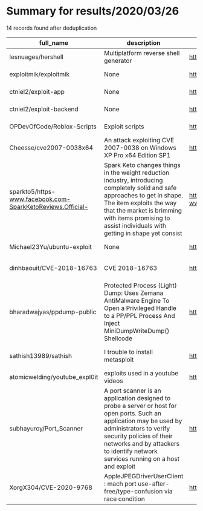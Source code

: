 
# Summary for results/2020/03/26
    
14 records found after deduplication

| full_name | description | html_url | matched_list | matched_count | pushed_at | size | stargazers_count | language | forks_count | vul_ids |
|------------------------------------------------------------|------------------------------------------------------------------------------------------------------------------------------------------------------------------------------------------------------------------------------------------------------------------|-------------------------------------------------------------------------------|----------------------------------|-----------------|---------------------------|--------|--------------------|------------|---------------|--------------------|
| lesnuages/hershell | Multiplatform reverse shell generator | https://github.com/lesnuages/hershell | ['exploit'] | 1 | 2020-03-26 09:16:01+00:00 | 25 | 485 | Go | 88 | [] |
| exploitmik/exploitmik | None | https://github.com/exploitmik/exploitmik | ['exploit'] | 1 | 2020-03-26 16:03:00+00:00 | 89 | 0 | HTML | 0 | [] |
| ctniel2/exploit-app | None | https://github.com/ctniel2/exploit-app | ['exploit'] | 1 | 2020-03-26 01:22:26+00:00 | 215 | 0 | JavaScript | 0 | [] |
| ctniel2/exploit-backend | None | https://github.com/ctniel2/exploit-backend | ['exploit'] | 1 | 2020-03-26 01:23:18+00:00 | 2201 | 0 | JavaScript | 0 | [] |
| OPDevOfCode/Roblox-Scripts | Exploit scripts | https://github.com/OPDevOfCode/Roblox-Scripts | ['exploit'] | 1 | 2020-03-26 04:27:01+00:00 | 1 | 0 | | 0 | [] |
| Cheesse/cve2007-0038x64 | An attack exploiting CVE 2007-0038 on Windows XP Pro x64 Edition SP1 | https://github.com/Cheesse/cve2007-0038x64 | ['cve-2', 'exploit'] | 2 | 2020-03-26 03:09:11+00:00 | 2 | 0 | Python | 0 | [] |
| sparkto5/https-www.facebook.com-SparkKetoReviews.Official- | Spark Keto changes things in the weight reduction industry, introducing completely solid and safe approaches to get in shape. The item exploits the way that the market is brimming with items promising to assist individuals with getting in shape yet consist | https://github.com/sparkto5/https-www.facebook.com-SparkKetoReviews.Official- | ['exploit'] | 1 | 2020-03-26 07:45:39+00:00 | 0 | 0 | | 0 | [] |
| Michael23Yu/ubuntu-exploit | None | https://github.com/Michael23Yu/ubuntu-exploit | ['exploit'] | 1 | 2020-03-26 08:58:04+00:00 | 8 | 0 | C | 0 | [] |
| dinhbaouit/CVE-2018-16763 | CVE 2018-16763 | https://github.com/dinhbaouit/CVE-2018-16763 | ['cve-2'] | 1 | 2020-03-26 09:44:06+00:00 | 193 | 0 | Python | 3 | ['CVE-2018-16763'] |
| bharadwajyas/ppdump-public | Protected Process (Light) Dump: Uses Zemana AntiMalware Engine To Open a Privileged Handle to a PP/PPL Process And Inject MiniDumpWriteDump() Shellcode | https://github.com/bharadwajyas/ppdump-public | ['shellcode'] | 1 | 2020-03-26 13:43:18+00:00 | 482 | 5 | nan | 39 | [] |
| sathish13989/sathish | I trouble to install metasploit | https://github.com/sathish13989/sathish | ['metasploit module OR payload'] | 1 | 2020-03-26 14:51:00+00:00 | 0 | 0 | nan | 0 | [] |
| atomicwelding/youtube_expl0it | exploits used in a youtube videos | https://github.com/atomicwelding/youtube_expl0it | ['exploit'] | 1 | 2020-03-26 15:45:35+00:00 | 2 | 0 | Python | 0 | [] |
| subhayuroy/Port_Scanner | A port scanner is an application designed to probe a server or host for open ports. Such an application may be used by administrators to verify security policies of their networks and by attackers to identify network services running on a host and exploit | https://github.com/subhayuroy/Port_Scanner | ['exploit'] | 1 | 2020-03-26 19:43:53+00:00 | 1 | 0 | C++ | 0 | [] |
| XorgX304/CVE-2020-9768 | AppleJPEGDriverUserClient : mach port use-after-free/type-confusion via race condition | https://github.com/XorgX304/CVE-2020-9768 | ['cve-2'] | 1 | 2020-03-26 22:29:53+00:00 | 5 | 0 | | 0 | ['CVE-2020-9768'] |
